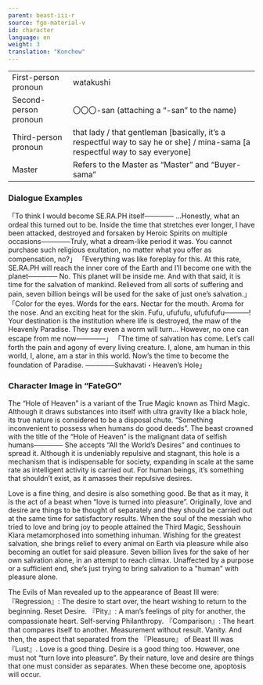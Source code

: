 ```yaml
---
parent: beast-iii-r
source: fgo-material-v
id: character
language: en
weight: 3
translation: "Konchew"
---
```


<table>
  <tr><td>First-person pronoun</td><td>watakushi</td></tr>
  <tr><td>Second-person pronoun</td><td>〇〇〇-san (attaching a “-san” to the name)</td></tr>
  <tr><td>Third-person pronoun</td><td> that lady / that gentleman [basically, it’s a respectful way to say he or she] / mina-sama [a respectful way to say everyone]</td></tr>
  <tr><td>Master</td><td>Refers to the Master as “Master” and “Buyer-sama”</td></tr>
</table>

### Dialogue Examples

「To think I would become SE.RA.PH itself──────
…Honestly, what an ordeal this turned out to be.
Inside the time that stretches ever longer, I have been attacked, destroyed and forsaken by Heroic Spirits on multiple occasions──────Truly, what a dream-like period it was.
You cannot purchase such religious exultation, no matter what you offer as compensation, no?」
「Everything was like foreplay for this.
At this rate, SE.RA.PH will reach the inner core of the Earth and I’ll become one with the planet──────
No. This planet will be inside me.
And with that said, it is time for the salvation of mankind.
Relieved from all sorts of suffering and pain,
seven billion beings will be used for the sake of just one’s salvation.」
「Color for the eyes. Words for the ears. Nectar for the mouth. Aroma for the nose.
And an exciting heat for the skin. Fufu, ufufufu, ufufufufu─────!
Your destination is the institution where life is destroyed, the maw of the Heavenly Paradise.
They say even a worm will turn… However, no one can escape from me now──────」
「The time of salvation has come.
Let’s call forth the pain and agony of every living creature.
I, alone, am human in this world, I, alone, am a star in this world.
Now’s the time to become the foundation of Paradise.
──────Sukhavati・Heaven’s Hole」

### Character Image in “FateGO”

The “Hole of Heaven” is a variant of the True Magic known as Third Magic.
Although it draws substances into itself with ultra gravity like a black hole, its true nature is considered to be a disposal chute.
“Something inconvenient to possess when humans do good deeds”.
The beast crowned with the title of the “Hole of Heaven” is the malignant data of selfish humans──────
She accepts “All the World’s Desires” and continues to spread it.
Although it is undeniably repulsive and stagnant, this hole is a mechanism that is indispensable for society, expanding in scale at the same rate as intelligent activity is carried out.
For human beings, it’s something that shouldn’t exist, as it amasses their repulsive desires.

Love is a fine thing, and desire is also something good.
Be that as it may, it is the act of a beast when “love is turned into pleasure”.
Originally, love and desire are things to be thought of separately and they should be carried out at the same time for satisfactory results.
When the soul of the messiah who tried to love and bring joy to people attained the Third Magic, Sesshouin Kiara metamorphosed into something inhuman.
Wishing for the greatest salvation, she brings relief to every animal on Earth via pleasure while also becoming an outlet for said pleasure.
Seven billion lives for the sake of her own salvation alone, in an attempt to reach climax.
Unaffected by a purpose or a sufficient end, she’s just trying to bring salvation to a "human" with pleasure alone.

The Evils of Man revealed up to the appearance of Beast III were:
『Regression』: The desire to start over, the heart wishing to return to the beginning. Reset Desire.
『Pity』: A man’s feelings of pity for another, the compassionate heart. Self-serving Philanthropy.
『Comparison』: The heart that compares itself to another. Measurement without result. Vanity.
And then, the aspect that separated from the 『Pleasure』 of Beast III was 『Lust』.
Love is a good thing. Desire is a good thing too. However, one must not “turn love into pleasure”.
By their nature, love and desire are things that one must consider as separates.
When these become one, apoptosis will occur.

